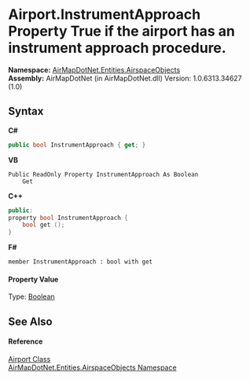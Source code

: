 # Airport.InstrumentApproach Property <b>True</b> if the airport has an instrument approach procedure.

**Namespace:**&nbsp;<a href="N_AirMapDotNet_Entities_AirspaceObjects">AirMapDotNet.Entities.AirspaceObjects</a><br />**Assembly:**&nbsp;AirMapDotNet (in AirMapDotNet.dll) Version: 1.0.6313.34627 (1.0)

## Syntax

**C#**<br />
``` C#
public bool InstrumentApproach { get; }
```

**VB**<br />
``` VB
Public ReadOnly Property InstrumentApproach As Boolean
	Get
```

**C++**<br />
``` C++
public:
property bool InstrumentApproach {
	bool get ();
}
```

**F#**<br />
``` F#
member InstrumentApproach : bool with get

```


#### Property Value
Type: <a href="http://msdn2.microsoft.com/en-us/library/a28wyd50" target="_blank">Boolean</a>

## See Also


#### Reference
<a href="T_AirMapDotNet_Entities_AirspaceObjects_Airport">Airport Class</a><br /><a href="N_AirMapDotNet_Entities_AirspaceObjects">AirMapDotNet.Entities.AirspaceObjects Namespace</a><br />